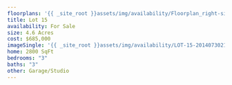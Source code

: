 ```yaml
---
floorplans: '{{ _site_root }}assets/img/availability/Floorplan_right-side-up-20140801131517.jpg'
title: Lot 15
availability: For Sale
size: 4.6 Acres
cost: $685,000
imageSingle: '{{ _site_root }}assets/img/availability/LOT-15-20140730212819.png'
home: 2800 SqFt
bedrooms: "3"
baths: "3"
other: Garage/Studio
---
```

